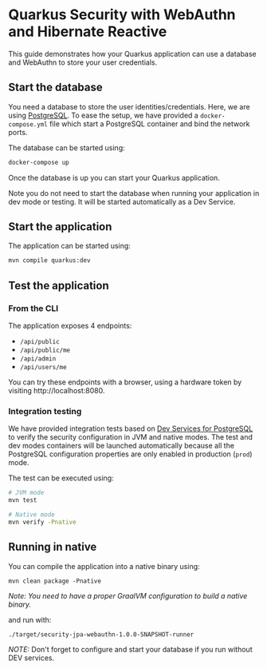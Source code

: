 Quarkus Security with WebAuthn and Hibernate Reactive
========================

This guide demonstrates how your Quarkus application can use a database and WebAuthn to store your user credentials.

## Start the database

You need a database to store the user identities/credentials. Here, we are using [PostgreSQL](https://www.postgresql.org).
To ease the setup, we have provided a `docker-compose.yml` file which start a PostgreSQL container and bind the network ports.

The database can be started using:
 ```bash
 docker-compose up
 ```

Once the database is up you can start your Quarkus application.

Note you do not need to start the database when running your application in dev mode or testing. It will be started automatically as a Dev Service.

## Start the application

The application can be started using: 

```bash
mvn compile quarkus:dev
```  

## Test the application

### From  the CLI
The application exposes 4 endpoints:
* `/api/public`
* `/api/public/me`
* `/api/admin`
* `/api/users/me`

You can try these endpoints with a browser, using a hardware token by visiting http://localhost:8080. 

### Integration testing

We have provided integration tests based on [Dev Services for PostgreSQL](https://quarkus.io/guides/dev-services#databases) to verify the security configuration in JVM and native modes. The test and dev modes containers will be launched automatically because all the PostgreSQL configuration properties are only enabled in production (`prod`) mode.


The test can be executed using: 

```bash
# JVM mode
mvn test

# Native mode
mvn verify -Pnative
```

## Running in native

You can compile the application into a native binary using:

`mvn clean package -Pnative`

_Note: You need to have a proper GraalVM configuration to build a native binary._

and run with:

`./target/security-jpa-webauthn-1.0.0-SNAPSHOT-runner` 

_NOTE:_ Don't forget to configure and start your database if you run without DEV services.
